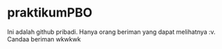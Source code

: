 # praktikumPBO
Ini adalah github pribadi. Hanya orang beriman yang dapat melihatnya :v. Candaa beriman wkwkwk
